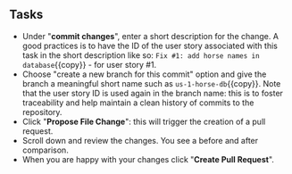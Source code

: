 ## Tasks

* Under "**commit changes**", enter a short description for the change. A good practices is to have the ID of the user story associated with this task in the short description like so: `Fix #1: add horse names in database`{{copy}} - for user story #1.
* Choose "create a new branch for this commit" option and give the branch a meaningful short name such as `us-1-horse-db`{{copy}}. Note that the user story ID is used again in the branch name: this is to foster traceability and help maintain a clean history of commits to the repository.
* Click "**Propose File Change**": this will trigger the creation of a pull request.
* Scroll down and review the changes. You see a before and after comparison. 
* When you are happy with your changes click "**Create Pull Request**".

